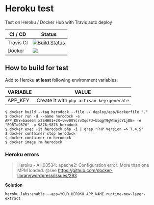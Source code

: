 Heroku test
===========

Test on Heroku / Docker Hub with Travis auto deploy

| CI / CD   | Status |
| --------- | ------ |
| Travis CI | [![Build Status](https://travis-ci.com/sineverba/herodock.svg?branch=master)](https://travis-ci.com/sineverba/herodock) |
| Docker    | [![](https://images.microbadger.com/badges/image/sineverba/herodock.svg)](https://microbadger.com/images/sineverba/herodock "Get your own image badge on microbadger.com")


## How to build for test

Add to Heroku __at least__ following environment variables:

| VARIABLE | VALUE |
| -------- | ----- |
| APP_KEY  | Create it with `php artisan key:generate` |


```shell
$ docker build --tag herodock --file ./.deploy/app/Dockerfile "."
$ docker run -d --name herodock -e APP_KEY=base64:x2SHH01+2R+vwv09YcrvXqdFJ+bbqgT9gW4njcYLjDE= -e "PORT=9876" -p 9876:9876 herodock
$ docker exec -it herodock php -i | grep "PHP Version => 7.4.5"
$ docker container stop herodock
$ docker container rm herodock
$ docker image rm herodock
```

### Heroku errors

> Heroku - AH00534: apache2: Configuration error: More than one MPM loaded.
> @see https://github.com/docker-library/wordpress/issues/293

__Solution__

```shell
heroku labs:enable --app=YOUR_HEROKU_APP_NAME runtime-new-layer-extract
```
